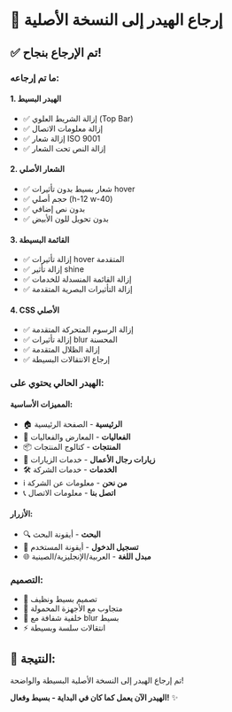 # 🔄 إرجاع الهيدر إلى النسخة الأصلية

## ✅ تم الإرجاع بنجاح!

### **ما تم إرجاعه:**

#### **1. الهيدر البسيط**
- ✅ إزالة الشريط العلوي (Top Bar)
- ✅ إزالة معلومات الاتصال
- ✅ إزالة شعار ISO 9001
- ✅ إزالة النص تحت الشعار

#### **2. الشعار الأصلي**
- ✅ شعار بسيط بدون تأثيرات hover
- ✅ حجم أصلي (h-12 w-40)
- ✅ بدون نص إضافي
- ✅ بدون تحويل للون الأبيض

#### **3. القائمة البسيطة**
- ✅ إزالة تأثيرات hover المتقدمة
- ✅ إزالة تأثير shine
- ✅ إزالة القائمة المنسدلة للخدمات
- ✅ إزالة التأثيرات البصرية المتقدمة

#### **4. CSS الأصلي**
- ✅ إزالة الرسوم المتحركة المتقدمة
- ✅ إزالة تأثيرات blur المحسنة
- ✅ إزالة الظلال المتقدمة
- ✅ إرجاع الانتقالات البسيطة

### **الهيدر الحالي يحتوي على:**

#### **المميزات الأساسية:**
- 🏠 **الرئيسية** - الصفحة الرئيسية
- 🎪 **الفعاليات** - المعارض والفعاليات
- 📦 **المنتجات** - كتالوج المنتجات
- 👥 **زيارات رجال الأعمال** - خدمات الزيارات
- 🛠️ **الخدمات** - خدمات الشركة
- ℹ️ **من نحن** - معلومات عن الشركة
- 📞 **اتصل بنا** - معلومات الاتصال

#### **الأزرار:**
- 🔍 **البحث** - أيقونة البحث
- 👤 **تسجيل الدخول** - أيقونة المستخدم
- 🌐 **مبدل اللغة** - العربية/الإنجليزية/الصينية

### **التصميم:**
- 🎨 تصميم بسيط ونظيف
- 📱 متجاوب مع الأجهزة المحمولة
- 🌙 خلفية شفافة مع blur بسيط
- ⚡ انتقالات سلسة وبسيطة

## 🚀 النتيجة:
تم إرجاع الهيدر إلى النسخة الأصلية البسيطة والواضحة!

**الهيدر الآن يعمل كما كان في البداية - بسيط وفعال!** ✨

